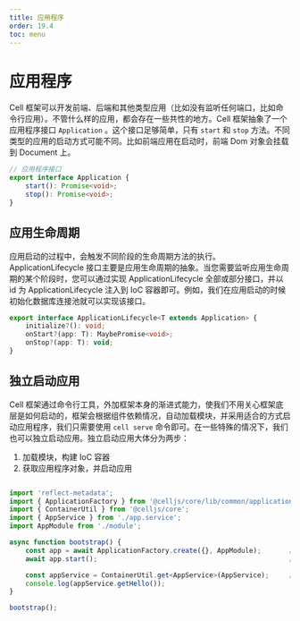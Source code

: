 ```yaml
---
title: 应用程序
order: 19.4
toc: menu
---
```


# 应用程序

Cell 框架可以开发前端、后端和其他类型应用（比如没有监听任何端口，比如命令行应用）。不管什么样的应用，都会存在一些共性的地方。Cell 框架抽象了一个应用程序接口 `Application` 。这个接口足够简单，只有 `start` 和 `stop` 方法。不同类型的应用的启动方式可能不同。比如前端应用在启动时，前端 Dom 对象会挂载到 Document 上。


```typescript
// 应用程序接口
export interface Application {
    start(): Promise<void>;
    stop(): Promise<void>;
}
```


## 应用生命周期


应用启动的过程中，会触发不同阶段的生命周期方法的执行。ApplicationLifecycle 接口主要是应用生命周期的抽象。当您需要监听应用生命周期的某个阶段时，您可以通过实现 ApplicationLifecycle 全部或部分接口，并以 id 为 ApplicationLifecycle 注入到 IoC 容器即可。例如，我们在应用启动的时候初始化数据库连接池就可以实现该接口。


```typescript
export interface ApplicationLifecycle<T extends Application> {
    initialize?(): void;
    onStart?(app: T): MaybePromise<void>;
    onStop?(app: T): void;
}
```


## 独立启动应用


Cell 框架通过命令行工具，外加框架本身的渐进式能力，使我们不用关心框架底层是如何启动的，框架会根据组件依赖情况，自动加载模块，并采用适合的方式启动应用程序，我们只需要使用 `cell serve` 命令即可。在一些特殊的情况下，我们也可以独立启动应用。独立启动应用大体分为两步：

1. 加载模块，构建 IoC 容器
1. 获取应用程序对象，并启动应用



```typescript

import 'reflect-metadata';
import { ApplicationFactory } from '@celljs/core/lib/common/application/application-factory';
import { ContainerUtil } from '@celljs/core';
import { AppService } from './app.service';
import AppModule from './module';

async function bootstrap() {
    const app = await ApplicationFactory.create({}, AppModule);       // 根据应用属性配置和相关的应用模块创建应用
    await app.start();                                                // 启动应用

    const appService = ContainerUtil.get<AppService>(AppService);     // 从 IoC 容器中获取指定的对象
    console.log(appService.getHello());
}

bootstrap();

```




